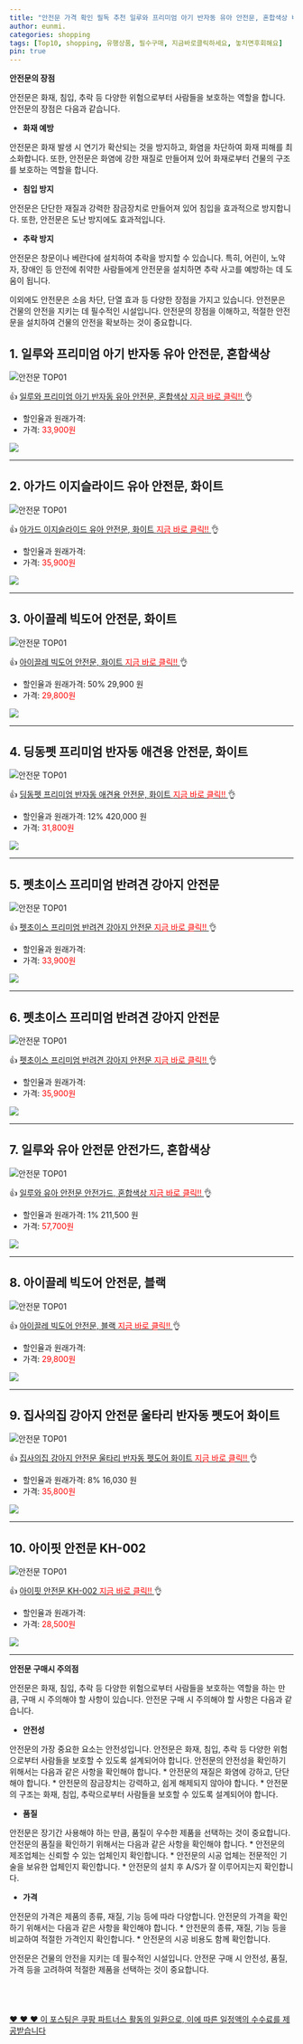 ```yaml
---
title: "안전문 가격 확인 필독 추천 일루와 프리미엄 아기 반자동 유아 안전문, 혼합색상 비교 장점 구매가이드"
author: eunmi.
categories: shopping
tags: [Top10, shopping, 유행상품, 필수구매, 지금바로클릭하세요, 놓치면후회해요]
pin: true
---
```

**안전문의 장점**

안전문은 화재, 침입, 추락 등 다양한 위험으로부터 사람들을 보호하는 역할을 합니다. 안전문의 장점은 다음과 같습니다.

* **화재 예방**

안전문은 화재 발생 시 연기가 확산되는 것을 방지하고, 화염을 차단하여 화재 피해를 최소화합니다. 또한, 안전문은 화염에 강한 재질로 만들어져 있어 화재로부터 건물의 구조를 보호하는 역할을 합니다.

* **침입 방지**

안전문은 단단한 재질과 강력한 잠금장치로 만들어져 있어 침입을 효과적으로 방지합니다. 또한, 안전문은 도난 방지에도 효과적입니다.

* **추락 방지**

안전문은 창문이나 베란다에 설치하여 추락을 방지할 수 있습니다. 특히, 어린이, 노약자, 장애인 등 안전에 취약한 사람들에게 안전문을 설치하면 추락 사고를 예방하는 데 도움이 됩니다.

이외에도 안전문은 소음 차단, 단열 효과 등 다양한 장점을 가지고 있습니다. 안전문은 건물의 안전을 지키는 데 필수적인 시설입니다. 안전문의 장점을 이해하고, 적절한 안전문을 설치하여 건물의 안전을 확보하는 것이 중요합니다.

   

## 1. 일루와 프리미엄 아기 반자동 유아 안전문, 혼합색상

![안전문 TOP01](https://thumbnail9.coupangcdn.com/thumbnails/remote/230x230ex/image/vendor_inventory/4219/946e072f88ff77f11f65721f937b9dfce603434aea38520474c1e0d6ce80.jpg)


👍 [일루와 프리미엄 아기 반자동 유아 안전문, 혼합색상 <font color=red> 지금 바로 클릭!! </font> ](https://link.coupang.com/re/AFFSDP?lptag=AF3617701&subid=GithubCoopas&pageKey=7219635667&traceid=V0-153&itemId=18291848604&vendorItemId=85488570276) 👌 


- 할인율과 원래가격: 
- 가격: <span style='color:red'>33,900원</span>

[![](/discount_price.png)](https://link.coupang.com/re/AFFSDP?lptag=AF3617701&subid=GithubCoopas&pageKey=7219635667&traceid=V0-153&itemId=18291848604&vendorItemId=85488570276)

---


   

## 2. 아가드 이지슬라이드 유아 안전문, 화이트

![안전문 TOP01](https://thumbnail7.coupangcdn.com/thumbnails/remote/230x230ex/image/retail/images/3669930985239474-51312b28-0cba-4132-b606-5cf5db9a217e.jpg)


👍 [아가드 이지슬라이드 유아 안전문, 화이트 <font color=red> 지금 바로 클릭!! </font> ](https://link.coupang.com/re/AFFSDP?lptag=AF3617701&subid=GithubCoopas&pageKey=7634606244&traceid=V0-153&itemId=79694470&vendorItemId=3134942918) 👌 


- 할인율과 원래가격: 
- 가격: <span style='color:red'>35,900원</span>

[![](/discount_price.png)](https://link.coupang.com/re/AFFSDP?lptag=AF3617701&subid=GithubCoopas&pageKey=7634606244&traceid=V0-153&itemId=79694470&vendorItemId=3134942918)

---


   

## 3. 아이끌레 빅도어 안전문, 화이트

![안전문 TOP01](https://thumbnail8.coupangcdn.com/thumbnails/remote/230x230ex/image/retail/images/519438980875651-db1fd274-2ab1-49a0-a8e2-7159ef17a63b.jpg)


👍 [아이끌레 빅도어 안전문, 화이트 <font color=red> 지금 바로 클릭!! </font> ](https://link.coupang.com/re/AFFSDP?lptag=AF3617701&subid=GithubCoopas&pageKey=1929985795&traceid=V0-153&itemId=3276456209&vendorItemId=71263454089) 👌 


- 할인율과 원래가격: 50%  29,900   원
- 가격: <span style='color:red'>29,800원</span>

[![](/discount_price.png)](https://link.coupang.com/re/AFFSDP?lptag=AF3617701&subid=GithubCoopas&pageKey=1929985795&traceid=V0-153&itemId=3276456209&vendorItemId=71263454089)

---


   

## 4. 딩동펫 프리미엄 반자동 애견용 안전문, 화이트

![안전문 TOP01](https://thumbnail9.coupangcdn.com/thumbnails/remote/230x230ex/image/retail/images/4347660533355525-13f2630c-e724-4c06-b599-604bcb8fea30.jpg)


👍 [딩동펫 프리미엄 반자동 애견용 안전문, 화이트 <font color=red> 지금 바로 클릭!! </font> ](https://link.coupang.com/re/AFFSDP?lptag=AF3617701&subid=GithubCoopas&pageKey=91879026&traceid=V0-153&itemId=178911429&vendorItemId=3428207074) 👌 


- 할인율과 원래가격: 12%  420,000   원
- 가격: <span style='color:red'>31,800원</span>

[![](/discount_price.png)](https://link.coupang.com/re/AFFSDP?lptag=AF3617701&subid=GithubCoopas&pageKey=91879026&traceid=V0-153&itemId=178911429&vendorItemId=3428207074)

---


   

## 5. 펫초이스 프리미엄 반려견 강아지 안전문

![안전문 TOP01](https://thumbnail6.coupangcdn.com/thumbnails/remote/230x230ex/image/vendor_inventory/ef57/620fcf338dadf0af545dfe2f2a9673f0e101ee69fa6f752abdd5af78f858.jpg)


👍 [펫초이스 프리미엄 반려견 강아지 안전문 <font color=red> 지금 바로 클릭!! </font> ](https://link.coupang.com/re/AFFSDP?lptag=AF3617701&subid=GithubCoopas&pageKey=7182947430&traceid=V0-153&itemId=18119632908&vendorItemId=85339307607) 👌 


- 할인율과 원래가격: 
- 가격: <span style='color:red'>33,900원</span>

[![](/discount_price.png)](https://link.coupang.com/re/AFFSDP?lptag=AF3617701&subid=GithubCoopas&pageKey=7182947430&traceid=V0-153&itemId=18119632908&vendorItemId=85339307607)

---


   

## 6. 펫초이스 프리미엄 반려견 강아지 안전문

![안전문 TOP01](https://thumbnail10.coupangcdn.com/thumbnails/remote/230x230ex/image/vendor_inventory/df6b/d6ab9d96019bbac127b8c3694a5383976921d4ea90b18c13ee537b1e7eaa.jpg)


👍 [펫초이스 프리미엄 반려견 강아지 안전문 <font color=red> 지금 바로 클릭!! </font> ](https://link.coupang.com/re/AFFSDP?lptag=AF3617701&subid=GithubCoopas&pageKey=7182947430&traceid=V0-153&itemId=18119632912&vendorItemId=85339307619) 👌 


- 할인율과 원래가격: 
- 가격: <span style='color:red'>35,900원</span>

[![](/discount_price.png)](https://link.coupang.com/re/AFFSDP?lptag=AF3617701&subid=GithubCoopas&pageKey=7182947430&traceid=V0-153&itemId=18119632912&vendorItemId=85339307619)

---


   

## 7. 일루와 유아 안전문 안전가드, 혼합색상

![안전문 TOP01](https://thumbnail9.coupangcdn.com/thumbnails/remote/230x230ex/image/vendor_inventory/4219/946e072f88ff77f11f65721f937b9dfce603434aea38520474c1e0d6ce80.jpg)


👍 [일루와 유아 안전문 안전가드, 혼합색상 <font color=red> 지금 바로 클릭!! </font> ](https://link.coupang.com/re/AFFSDP?lptag=AF3617701&subid=GithubCoopas&pageKey=7219635667&traceid=V0-153&itemId=18291848602&vendorItemId=85488570403) 👌 


- 할인율과 원래가격: 1%  211,500   원
- 가격: <span style='color:red'>57,700원</span>

[![](/discount_price.png)](https://link.coupang.com/re/AFFSDP?lptag=AF3617701&subid=GithubCoopas&pageKey=7219635667&traceid=V0-153&itemId=18291848602&vendorItemId=85488570403)

---


   

## 8. 아이끌레 빅도어 안전문, 블랙

![안전문 TOP01](https://thumbnail10.coupangcdn.com/thumbnails/remote/230x230ex/image/retail/images/420225441879089-eb51788e-60b1-40db-8d9b-8995343251b4.jpg)


👍 [아이끌레 빅도어 안전문, 블랙 <font color=red> 지금 바로 클릭!! </font> ](https://link.coupang.com/re/AFFSDP?lptag=AF3617701&subid=GithubCoopas&pageKey=1929985795&traceid=V0-153&itemId=3276456263&vendorItemId=71263454194) 👌 


- 할인율과 원래가격: 
- 가격: <span style='color:red'>29,800원</span>

[![](/discount_price.png)](https://link.coupang.com/re/AFFSDP?lptag=AF3617701&subid=GithubCoopas&pageKey=1929985795&traceid=V0-153&itemId=3276456263&vendorItemId=71263454194)

---


   

## 9. 집사의집 강아지 안전문 울타리 반자동 펫도어 화이트

![안전문 TOP01](https://thumbnail10.coupangcdn.com/thumbnails/remote/230x230ex/image/vendor_inventory/9bcd/f0ce60b7c3fdbc4bf77eea7b7df57983241c0b91fb4e9ecf36281fcd85e7.jpg)


👍 [집사의집 강아지 안전문 울타리 반자동 펫도어 화이트 <font color=red> 지금 바로 클릭!! </font> ](https://link.coupang.com/re/AFFSDP?lptag=AF3617701&subid=GithubCoopas&pageKey=7166910565&traceid=V0-153&itemId=18047526288&vendorItemId=77608983229) 👌 


- 할인율과 원래가격: 8%  16,030   원
- 가격: <span style='color:red'>35,800원</span>

[![](/discount_price.png)](https://link.coupang.com/re/AFFSDP?lptag=AF3617701&subid=GithubCoopas&pageKey=7166910565&traceid=V0-153&itemId=18047526288&vendorItemId=77608983229)

---


   

## 10. 아이핏 안전문 KH-002

![안전문 TOP01](https://thumbnail10.coupangcdn.com/thumbnails/remote/230x230ex/image/retail/images/2016/07/22/15/6/0dd20536-e2fb-4dae-b507-feab410f89f7.jpg)


👍 [아이핏 안전문 KH-002 <font color=red> 지금 바로 클릭!! </font> ](https://link.coupang.com/re/AFFSDP?lptag=AF3617701&subid=GithubCoopas&pageKey=9691180&traceid=V0-153&itemId=42807357&vendorItemId=3037304598) 👌 


- 할인율과 원래가격: 
- 가격: <span style='color:red'>28,500원</span>

[![](/discount_price.png)](https://link.coupang.com/re/AFFSDP?lptag=AF3617701&subid=GithubCoopas&pageKey=9691180&traceid=V0-153&itemId=42807357&vendorItemId=3037304598)

---
**안전문 구매시 주의점**

안전문은 화재, 침입, 추락 등 다양한 위험으로부터 사람들을 보호하는 역할을 하는 만큼, 구매 시 주의해야 할 사항이 있습니다. 안전문 구매 시 주의해야 할 사항은 다음과 같습니다.

* **안전성**

안전문의 가장 중요한 요소는 안전성입니다. 안전문은 화재, 침입, 추락 등 다양한 위험으로부터 사람들을 보호할 수 있도록 설계되어야 합니다. 안전문의 안전성을 확인하기 위해서는 다음과 같은 사항을 확인해야 합니다.
    * 안전문의 재질은 화염에 강하고, 단단해야 합니다.
    * 안전문의 잠금장치는 강력하고, 쉽게 해제되지 않아야 합니다.
    * 안전문의 구조는 화재, 침입, 추락으로부터 사람들을 보호할 수 있도록 설계되어야 합니다.

* **품질**

안전문은 장기간 사용해야 하는 만큼, 품질이 우수한 제품을 선택하는 것이 중요합니다. 안전문의 품질을 확인하기 위해서는 다음과 같은 사항을 확인해야 합니다.
    * 안전문의 제조업체는 신뢰할 수 있는 업체인지 확인합니다.
    * 안전문의 시공 업체는 전문적인 기술을 보유한 업체인지 확인합니다.
    * 안전문의 설치 후 A/S가 잘 이루어지는지 확인합니다.

* **가격**

안전문의 가격은 제품의 종류, 재질, 기능 등에 따라 다양합니다. 안전문의 가격을 확인하기 위해서는 다음과 같은 사항을 확인해야 합니다.
    * 안전문의 종류, 재질, 기능 등을 비교하여 적절한 가격인지 확인합니다.
    * 안전문의 시공 비용도 함께 확인합니다.

안전문은 건물의 안전을 지키는 데 필수적인 시설입니다. 안전문 구매 시 안전성, 품질, 가격 등을 고려하여 적절한 제품을 선택하는 것이 중요합니다.<br><br><br><br><br> [ ❤ ❤ ❤ 이 포스팅은 쿠팡 파트너스 활동의 일환으로, 이에 따른 일정액의 수수료를 제공받습니다](https://link.coupang.com/a/bcEFyh)